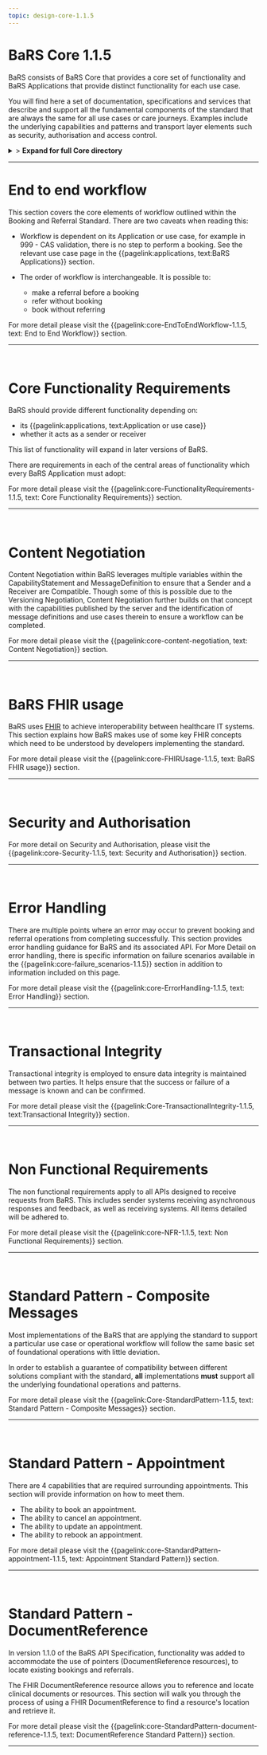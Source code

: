 ```yaml
---
topic: design-core-1.1.5
---
```


# BaRS Core 1.1.5

BaRS consists of BaRS Core that provides a core set of functionality and BaRS Applications that provide distinct functionality for each use case.

You will find here a set of documentation, specifications and services that describe and support all the fundamental components of the standard that are always the same for all use cases or care journeys. Examples include the underlying capabilities and patterns and transport layer elements such as security, authorisation and access control.

<details>
<summary>> <b class="barslink">Expand for full Core directory</b></summary>

&bull; {{pagelink:design-core-1.1.5 , text: Core 1.1.5}}</br>
&nbsp;&nbsp;&bull; {{pagelink:core-EndToEndWorkflow-1.1.5 , text:End to end workflow}}</br>
&nbsp;&nbsp;&nbsp;&nbsp;&bull; {{pagelink:core-EndToEndWorkflow-ServiceDiscovery-1.1.5 , text:Service Discovery}}</br>
&nbsp;&nbsp;&nbsp;&nbsp;&bull; {{pagelink:core-EndToEndWorkflow-BaRSAuth-1.1.5 , text:Authenticate with BaRS}}</br>
&nbsp;&nbsp;&nbsp;&nbsp;&bull; {{pagelink:core-EndToEndWorkflow-API-1.1.5 , text:BaRS FHIR API}}</br>
&nbsp;&nbsp;&nbsp;&nbsp;&bull; {{pagelink:core-EndToEndWorkflow-HTTPHeader-1.1.5 , text:HTTP Header}}</br>
&nbsp;&nbsp;&nbsp;&nbsp;&bull; {{pagelink:core-EndToEndWorkflow-Routing-1.1.5 , text:Routing}}</br>
&nbsp;&nbsp;&nbsp;&nbsp;&bull; {{pagelink:core-EndToEndWorkflow-Auth-1.1.5 , text:Authentication and Authorisation}}</br>
&nbsp;&nbsp;&nbsp;&nbsp;&bull; {{pagelink:core-EndToEndWorkflow-Transactional-Integrity-1.1.5 , text:Transactional Integrity}}</br>
&nbsp;&nbsp;&nbsp;&nbsp;&bull; {{pagelink:core-EndToEndWorkflow-HTTPResponseHeader-1.1.5 , text:HTTP Response Headers}}</br>
&nbsp;&nbsp;&nbsp;&nbsp;&bull; {{pagelink:core-EndToEndWorkflow-Processing-1.1.5 , text:Processing Requests}}</br>
&nbsp;&nbsp;&nbsp;&nbsp;&bull; {{pagelink:core-EndToEndWorkflow-Responses-1.1.5 , text:Responses}}</br>
&nbsp;&nbsp;&nbsp;&nbsp;&bull; {{pagelink:core-EndToEndWorkflow-ReversingRoles-1.1.5 , text:Reversing Roles}}</br>
&nbsp;&nbsp;&nbsp;&nbsp;&bull; {{pagelink:core-EndToEndWorkflow-AsyncWorkflow-1.1.5 , text:Asynchronous Workflow}}</br>
&nbsp;&nbsp;&bull; {{pagelink:core-FunctionalityRequirements-1.1.5 , text:Core Functionality Requirements.}}</br>
&nbsp;&nbsp;&nbsp;&nbsp;&bull; {{pagelink:core-FunctionalityRequirements-All-1.1.5 , text:All}}</br>
&nbsp;&nbsp;&nbsp;&nbsp;&bull; {{pagelink:core-FunctionalityRequirements-Caching-1.1.5 , text:Caching}}</br>
&nbsp;&nbsp;&nbsp;&nbsp;&bull; {{pagelink:core-FunctionalityRequirements-BookingSender-1.1.5 , text:Booking Sender}}</br>
&nbsp;&nbsp;&nbsp;&nbsp;&bull; {{pagelink:core-FunctionalityRequirements-BookingReceiver-1.1.5 , text:Booking Receiver}}</br>
&nbsp;&nbsp;&nbsp;&nbsp;&bull; {{pagelink:core-FunctionalityRequirements-ReferralSender-1.1.5 , text:Referral Sender}}</br>
&nbsp;&nbsp;&nbsp;&nbsp;&bull; {{pagelink:core-FunctionalityRequirements-ReferralReceiver-1.1.5 , text:Referral Receiver}}</br>
&nbsp;&nbsp;&bull; {{pagelink:core-FHIRUsage-1.1.5 , text:BaRS FHIR Usage}}</br>
&nbsp;&nbsp;&nbsp;&nbsp;&bull; {{pagelink:core-FHIRUsage-Framework-1.1.5 , text:Frameworks}}</br>
&nbsp;&nbsp;&nbsp;&nbsp;&bull; {{pagelink:core-FHIRUsage-REST-1.1.5 , text:REST}}</br>
&nbsp;&nbsp;&nbsp;&nbsp;&bull; {{pagelink:core-FHIRUsage-FHIR-Operations-1.1.5 , text:FHIR Operations}}</br>
&nbsp;&nbsp;&nbsp;&nbsp;&bull; {{pagelink:core-FHIRUsage-Process-Message-1.1.5 , text:$process-message}}</br>
&nbsp;&nbsp;&nbsp;&nbsp;&bull; {{pagelink:core-FHIRUsage-bundle-1.1.5 , text:Bundle}}</br>
&nbsp;&nbsp;&nbsp;&nbsp;&bull; {{pagelink:core-FHIRUsage-JourneyID-1.1.5 , text:Journey ID}}</br>
&nbsp;&nbsp;&nbsp;&nbsp;&bull; {{pagelink:core-FHIRUsage-Time-1.1.5 , text:How to handle times}}</br>
&nbsp;&nbsp;&nbsp;&nbsp;&bull; {{pagelink:core-FHIRUsage-LastUpdated-1.1.5 , text:LastUpdatedDate}}</br>
&nbsp;&nbsp;&bull; {{pagelink:core-Security-1.1.5 , text:Security and Authorisation}}</br>
&nbsp;&nbsp;&nbsp;&nbsp;&bull; {{pagelink:core-Security-Sender-1.1.5 , text:Sender}}</br>
&nbsp;&nbsp;&nbsp;&nbsp;&bull; {{pagelink:core-Security-Oauth-1.1.5 , text:OAuth Endpoints}}</br>
&nbsp;&nbsp;&nbsp;&nbsp;&bull; {{pagelink:core-Security-Receiver-1.1.5 , text:Receiver}}</br>
&nbsp;&nbsp;&nbsp;&nbsp;&bull; {{pagelink:core-Security-Auth-1.1.5 , text:Authorisation}}</br>
&nbsp;&nbsp;&bull; {{pagelink:core-ErrorHandling-1.1.5 , text:Error Handling}}</br>
&nbsp;&nbsp;&nbsp;&nbsp;&bull; {{pagelink:core-ErrorHandling-Overview-1.1.5 , text:Overview}}</br>
&nbsp;&nbsp;&nbsp;&nbsp;&bull; {{pagelink:core-ErrorHandling-IntS-1.1.5 , text:BaRS interactions(sending)}}</br>
&nbsp;&nbsp;&nbsp;&nbsp;&bull; {{pagelink:core-ErrorHandling-OpOut-1.1.5 , text:OperationOutcome Example}}</br>
&nbsp;&nbsp;&nbsp;&nbsp;&bull; {{pagelink:core-ErrorHandling-Diag-1.1.5 , text:Diagnostic Text}}</br>
&nbsp;&nbsp;&nbsp;&nbsp;&bull; {{pagelink:core-ErrorHandling-Examples-1.1.5 , text:Example Errors}}</br>
&nbsp;&nbsp;&nbsp;&nbsp;&bull; {{pagelink:core-ErrorHandling-SendResp-1.1.5 , text:Sender Responsibilities}}</br>
&nbsp;&nbsp;&nbsp;&nbsp;&bull; {{pagelink:core-ErrorHandling-IntR-1.1.5 , text:BaRs interactions(receiving)}}</br>
&nbsp;&nbsp;&nbsp;&nbsp;&bull; {{pagelink:core-ErrorHandling-RecResp-1.1.5 , text:Receiver responsibilities}}</br>
&nbsp;&nbsp;&nbsp;&nbsp;&bull; {{pagelink:core-failure_scenarios-1.1.5 , text:Failure Scenarios}}	 </br>
&nbsp;&nbsp;&bull; {{pagelink:Core-TransactionalIntegrity-1.1.5 , text:Transactional Integrity}}</br>
&nbsp;&nbsp;&nbsp;&nbsp;&bull; {{pagelink:Core-TransactionalIntegrity-Initial-1.1.5 , text:Initial Request}}</br>
&nbsp;&nbsp;&nbsp;&nbsp;&bull; {{pagelink:Core-TransactionalIntegrity-Update-1.1.5 , text:Sending an update}}</br>
&nbsp;&nbsp;&nbsp;&nbsp;&bull; {{pagelink:Core-TransactionalIntegrity-Feedback-1.1.5 , text:Feedback (response) requests}}</br>
&nbsp;&nbsp;&nbsp;&nbsp;&bull; {{pagelink:Core-TransactionalIntegrity-Retry-1.1.5 , text:Retry Scenario}}</br>
&nbsp;&nbsp;&nbsp;&nbsp;&bull; {{pagelink:Core-TransactionalIntegrity-Onward-1.1.5 , text:Onwards Referrals}}</br>
&nbsp;&nbsp;&nbsp;&nbsp;&bull; {{pagelink:Core-TransactionalIntegrity-retry-1.1.5 , text:Definition of a Retry}}</br>
&nbsp;&nbsp;&nbsp;&nbsp;&bull; {{pagelink:Core-TransactionalIntegrity-Receiver-1.1.5 , text:Receiver responsibilities}}</br>
&nbsp;&nbsp;&nbsp;&nbsp;&bull; {{pagelink:Core-TransactionalIntegrity-Sender-1.1.5 , text:Sender responsibilities}}</br>
&nbsp;&nbsp;&nbsp;&nbsp;&bull; {{pagelink:core-TIFailureScenarios-1.1.5 , text:Failure Scenarios}}</br>
&nbsp;&nbsp;&bull; {{pagelink:core-NFR-1.1.5 , text:Non functional Requirements}}</br>
&nbsp;&nbsp;&nbsp;&nbsp;&bull; {{pagelink:core-NFR-Requirements-1.1.5 , text:Requirements}}</br>
&nbsp;&nbsp;&nbsp;&nbsp;&bull; {{pagelink:core-NFR-Processing-Time-1.1.5 , text:Processing Times}}</br>
&nbsp;&nbsp;&bull; {{pagelink:Core-StandardPattern-1.1.5 , text:Standard Pattern - Composite Messages}}</br>
&nbsp;&nbsp;&nbsp;&nbsp;&bull; {{pagelink:core-SPComposites-1.1.5 , text:Standard Pattern for Composites}}</br>
&nbsp;&nbsp;&nbsp;&nbsp;&bull; {{pagelink:core-SPMessageHeader-1.1.5 , text:Message Headers}}</br>
&nbsp;&nbsp;&nbsp;&nbsp;&bull; {{pagelink:core-SPCancellation-1.1.5 , text:Cancellation}}</br>
&nbsp;&nbsp;&nbsp;&nbsp;&bull; {{pagelink:core-SPUseCaseCategories-1.1.5 , text:Use Case Categories}}</br>
&nbsp;&nbsp;&bull; {{pagelink:core-StandardPattern-appointment-1.1.5 , text:Standard Pattern - Appointments}}</br>
&nbsp;&nbsp;&nbsp;&nbsp;&bull; {{pagelink:core-StandardPattern-appointment-booking-1.1.5 , text:Booking}}</br>
&nbsp;&nbsp;&nbsp;&nbsp;&bull; {{pagelink:core-StandardPattern-appointment-update-1.1.5 , text:Updates}}</br>
&nbsp;&nbsp;&nbsp;&nbsp;&bull; {{pagelink:core-StandardPattern-appointment-cancel-1.1.5 , text:Cancellations}}</br>
&nbsp;&nbsp;&nbsp;&nbsp;&bull; {{pagelink:core-StandardPattern-appointment-rebook-1.1.5 , text:Rebook}}</br>
&nbsp;&nbsp;&bull; {{pagelink:core-StandardPattern-document-reference-1.1.5 , text:Standard Pattern - DocumentReference}}</br>
&nbsp;&nbsp;&nbsp;&nbsp;&bull; {{pagelink:core-StandardPattern-document-reference-Sender-1.1.5 , text:Sender}}</br>
&nbsp;&nbsp;&nbsp;&nbsp;&bull; {{pagelink:core-StandardPattern-document-reference-Receiver-1.1.5 , text:Receiver}}</br>
&nbsp;&nbsp;&nbsp;&nbsp;&bull; {{pagelink:core-StandardPattern-document-reference-interface-1.1.5 , text:Interface}}</br>

   

</details>

<hr>

# End to end workflow
This section covers the core elements of workflow outlined within the Booking and Referral Standard. There are two caveats when reading this:

- Workflow is dependent on its Application or use case, for example in 999 - CAS validation, there is no step to perform a booking. See the relevant use case page in the 
{{pagelink:applications, text:BaRS Applications}} section. 


- The order of workflow is interchangeable. It is possible to:
    - make a referral before a booking
    - refer without booking
    - book without referring

For more detail please visit the {{pagelink:core-EndToEndWorkflow-1.1.5, text: End to End Workflow}} section.

<hr>
<br>


# Core Functionality Requirements
BaRS should provide different functionality depending on:

- its {{pagelink:applications, text:Application or use case}}
- whether it acts as a sender or receiver


This list of functionality will expand in later versions of BaRS.

There are requirements in each of the central areas of functionality which every BaRS Application must adopt:

For more detail please visit the {{pagelink:core-FunctionalityRequirements-1.1.5, text: Core Functionality Requirements}} section.

<hr>
<br>

# Content Negotiation

Content Negotiation within BaRS leverages multiple variables within the CapabilityStatement and MessageDefinition to ensure that a Sender and a Receiver are Compatible. Though some of this is possible due to the Versioning Negotiation, Content Negotiation further builds on that concept with the capabilities published by the server and the identification of message definitions and use cases therein to ensure a workflow can be completed. 

For more detail please visit the {{pagelink:core-content-negotiation, text: Content Negotiation}} section.

<hr>
<br>

# BaRS FHIR usage
BaRS uses [FHIR](https://digital.nhs.uk/services/fhir-uk-core) to achieve interoperability between healthcare IT systems. This section explains how BaRS makes use of some key FHIR concepts which need to be understood by developers implementing the standard.  

For more detail please visit the {{pagelink:core-FHIRUsage-1.1.5, text: BaRS FHIR usage}} section.

<hr>
<br>

# Security and Authorisation

For more detail on Security and Authorisation, please visit the {{pagelink:core-Security-1.1.5, text: Security and Authorisation}} section.

<hr>
<br>

# Error Handling
There are multiple points where an error may occur to prevent booking and referral operations from completing successfully. This section provides error handling guidance for BaRS and its associated API. For More Detail on error handling, there is specific information on failure scenarios available in the {{pagelink:core-failure_scenarios-1.1.5}} section in addition to information included on this page.

For more detail please visit the {{pagelink:core-ErrorHandling-1.1.5, text: Error Handling}} section.

<hr>
<br>

# Transactional Integrity
Transactional integrity is employed to ensure data integrity is maintained between two parties. It helps ensure that the success or failure of a message is known and can be confirmed. 

For more detail please visit the {{pagelink:Core-TransactionalIntegrity-1.1.5, text:Transactional Integrity}} section.

<hr>
<br>

# Non Functional Requirements

The non functional requirements apply to all APIs designed to receive requests from BaRS. This includes sender systems receiving asynchronous responses and feedback, as well as receiving systems. All items detailed will be adhered to.

For more detail please visit the {{pagelink:core-NFR-1.1.5, text: Non Functional Requirements}} section.

<hr>
<br>

# Standard Pattern - Composite Messages
Most implementations of the BaRS that are applying the standard to support a particular use case or operational workflow will follow the same basic set of foundational operations with little deviation. 

In order to establish a guarantee of compatibility between different solutions compliant with the standard, **all** implementations **must** support all the underlying foundational operations and patterns.

For more detail please visit the {{pagelink:Core-StandardPattern-1.1.5, text: Standard Pattern - Composite Messages}} section.

<hr>
<br>

# Standard Pattern - Appointment

There are 4 capabilities that are required surrounding appointments. This section will provide information on how to meet them.

* The ability to book an appointment.
* The ability to cancel an appointment.
* The ability to update an appointment.
* The ability to rebook an appointment.

For more detail please visit the {{pagelink:core-StandardPattern-appointment-1.1.5, text: Appointment Standard Pattern}} section.

<hr>
<br>

# Standard Pattern - DocumentReference

In version 1.1.0 of the BaRS API Specification, functionality was added to accommodate the use of pointers (DocumentReference resources), to locate existing bookings and referrals.

The FHIR DocumentReference resource allows you to reference and locate clinical documents or resources. This section will walk you through the process of using a FHIR DocumentReference to find a resource's location and retrieve it.

For more detail please visit the {{pagelink:core-StandardPattern-document-reference-1.1.5, text: DocumentReference Standard Pattern}} section.

<hr>
<br>